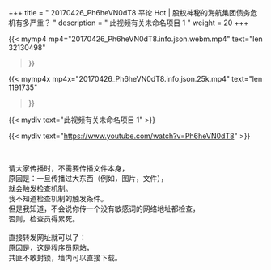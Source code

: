 +++
title = " 20170426_Ph6heVN0dT8 平论 Hot | 股权神秘的海航集团债务危机有多严重？ "
description = " 此视频有关未命名项目 1 "
weight = 20
+++

{{< mymp4 mp4="20170426_Ph6heVN0dT8.info.json.webm.mp4" 
text="len 32130498"
>}}

{{< mymp4x  mp4x="20170426_Ph6heVN0dT8.info.json.25k.mp4"
text="len 1191735"
>}}


{{< mydiv text="此视频有关未命名项目 1" >}}
<br>

{{< mydiv text="https://www.youtube.com/watch?v=Ph6heVN0dT8" >}}


<br>

请大家传播时，不需要传播文件本身，<br>
原因是：一旦传播过大东西（例如，图片，文件），<br>
就会触发检查机制。<br>
我不知道检查机制的触发条件。<br>
但是我知道，不会说你传一个没有敏感词的网络地址都检查，<br>
否则，检查员得累死。<br><br>
直接转发网址就可以了：<br>
原因是，这是程序员网站，<br>
共匪不敢封锁，墙内可以直接下载。


